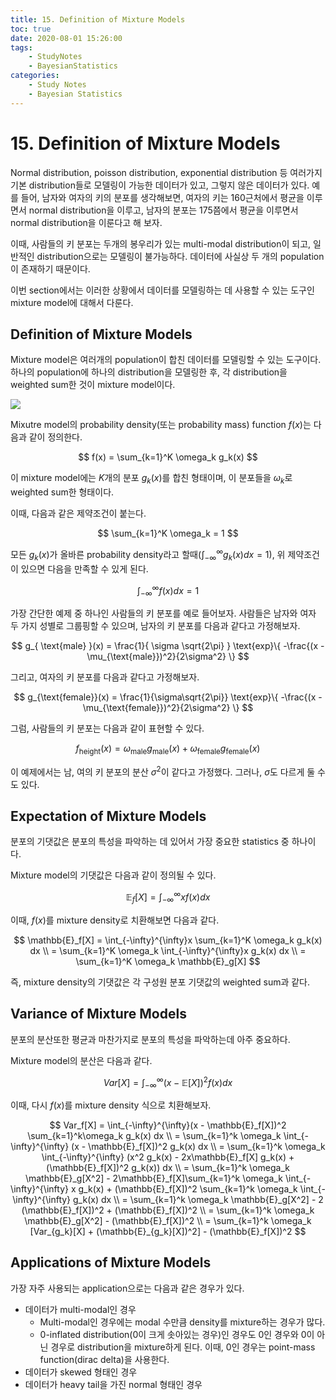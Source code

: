 ```yaml
---
title: 15. Definition of Mixture Models
toc: true
date: 2020-08-01 15:26:00
tags:
	- StudyNotes
	- BayesianStatistics
categories:
	- Study Notes
	- Bayesian Statistics
---
```




# 15. Definition of Mixture Models



Normal distribution, poisson distribution, exponential distribution 등 여러가지 기본 distribution들로 모델링이 가능한 데이터가 있고, 그렇지 않은 데이터가 있다. 예를 들어, 남자와 여자의 키의 분포를 생각해보면, 여자의 키는 160근처에서 평균을 이루면서 normal distribution을 이루고, 남자의 분포는 175쯤에서 평균을 이루면서 normal distribution을 이룬다고 해 보자.

이때, 사람들의 키 분포는 두개의 봉우리가 있는 multi-modal distribution이 되고, 일반적인 distribution으로는 모델링이 불가능하다. 데이터에 사실상 두 개의 population이 존재하기 때문이다.

이번 section에서는 이러한 상황에서 데이터를 모델링하는 데 사용할 수 있는 도구인 mixture model에 대해서 다룬다.



## Definition of Mixture Models

Mixture model은 여러개의 population이 합친 데이터를 모델링할 수 있는 도구이다. 하나의 population에 하나의 distribution을 모델링한 후, 각 distribution을 weighted sum한 것이 mixture model이다.

![](https://raw.githubusercontent.com/wayexists02/my-study-note/image/typora/image1.png)

Mixutre model의 probability density(또는 probability mass) function $f(x)$는 다음과 같이 정의한다.

$$
f(x) = \sum_{k=1}^K \omega_k g_k(x)
$$

이 mixture model에는 $K$개의 분포 $g_k(x)$를 합친 형태이며, 이 분포들을 $\omega_k$로 weighted sum한 형태이다.

이때, 다음과 같은 제약조건이 붙는다.

$$
\sum_{k=1}^K \omega_k = 1
$$

모든 $g_k(x)$가 올바른 probability density라고 할때($\int_{-\infty}^{\infty} g_k(x) dx = 1$), 위 제약조건이 있으면 다음을 만족할 수 있게 된다.

$$
\int_{-\infty}^{\infty} f(x) dx = 1
$$

가장 간단한 예제 중 하나인 사람들의 키 분포를 예로 들어보자. 사람들은 남자와 여자 두 가지 성별로 그룹핑할 수 있으며, 남자의 키 분포를 다음과 같다고 가정해보자.

$$
g_{ \text{male} }(x) = \frac{1}{ \sigma \sqrt{2\pi} } \text{exp}\{ -\frac{(x - \mu_{\text{male}})^2}{2\sigma^2} \}
$$

그리고, 여자의 키 분포를 다음과 같다고 가정해보자.

$$
g_{\text{female}}(x) = \frac{1}{\sigma\sqrt{2\pi}} \text{exp}\{ -\frac{(x - \mu_{\text{female}})^2}{2\sigma^2} \}
$$

그럼, 사람들의 키 분포는 다음과 같이 표현할 수 있다.

$$
f_{\text{height}}(x) = \omega_{\text{male}}g_{\text{male}}(x) + \omega_{\text{female}}g_{\text{female}}(x)
$$

이 예제에서는 남, 여의 키 분포의 분산 $\sigma^2$이 같다고 가정했다. 그러나, $\sigma$도 다르게 둘 수도 있다.



## Expectation of Mixture Models

분포의 기댓값은 분포의 특성을 파악하는 데 있어서 가장 중요한 statistics 중 하나이다.

Mixture model의 기댓값은 다음과 같이 정의될 수 있다.

$$
\mathbb{E}_f[X] = \int_{-{\infty}}^{\infty}xf(x) dx
$$

이때, $f(x)$를 mixture density로 치환해보면 다음과 같다.

$$
\mathbb{E}_f[X] = \int_{-\infty}^{\infty}x \sum_{k=1}^K \omega_k g_k(x) dx \\
= \sum_{k=1}^K \omega_k \int_{-\infty}^{\infty}x  g_k(x) dx \\
= \sum_{k=1}^K \omega_k \mathbb{E}_g[X]
$$

즉, mixture density의 기댓값은 각 구성원 분포 기댓값의 weighted sum과 같다.



## Variance of Mixture Models

분포의 분산또한 평균과 마찬가지로 분포의 특성을 파악하는데 아주 중요하다.

Mixture model의 분산은 다음과 같다.

$$
Var[X] = \int_{-\infty}^{\infty}(x - \mathbb{E}[X])^2 f(x) dx
$$

이때, 다시 $f(x)$를 mixture density 식으로 치환해보자.

$$
Var_f[X] = \int_{-\infty}^{\infty}(x - \mathbb{E}_f[X])^2 \sum_{k=1}^k\omega_k g_k(x) dx \\
= \sum_{k=1}^k \omega_k \int_{-\infty}^{\infty} (x - \mathbb{E}_f[X])^2 g_k(x) dx \\
= \sum_{k=1}^k \omega_k \int_{-\infty}^{\infty} (x^2 g_k(x) - 2x\mathbb{E}_f[X] g_k(x) + (\mathbb{E}_f[X])^2 g_k(x)) dx \\
= \sum_{k=1}^k \omega_k \mathbb{E}_g[X^2] - 2\mathbb{E}_f[X]\sum_{k=1}^k \omega_k \int_{-\infty}^{\infty} x g_k(x) + (\mathbb{E}_f[X])^2 \sum_{k=1}^k \omega_k \int_{-\infty}^{\infty} g_k(x) dx \\
= \sum_{k=1}^k \omega_k \mathbb{E}_g[X^2] - 2 (\mathbb{E}_f[X])^2 + (\mathbb{E}_f[X])^2 \\
= \sum_{k=1}^k \omega_k \mathbb{E}_g[X^2] -  (\mathbb{E}_f[X])^2 \\
= \sum_{k=1}^k \omega_k [Var_{g_k}[X] + (\mathbb{E}_{g_k}[X])^2] - (\mathbb{E}_f[X])^2
$$


## Applications of Mixture Models

가장 자주 사용되는 application으로는 다음과 같은 경우가 있다.

- 데이터가 multi-modal인 경우
    - Multi-modal인 경우에는 modal 수만큼 density를 mixture하는 경우가 많다.
    - 0-inflated distribution(0이 크게 솟아있는 경우)인 경우도 0인 경우와 0이 아닌 경우로 distribution을 mixture하게 된다. 이때, 0인 경우는 point-mass function(dirac delta)을 사용한다.
- 데이터가 skewed 형태인 경우
- 데이터가 heavy tail을 가진 normal 형태인 경우